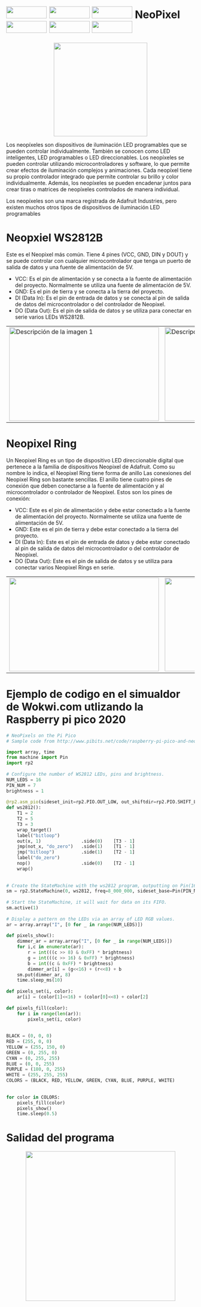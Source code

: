 # <img width="108" height="32" src="https://hackster.imgix.net/uploads/attachments/612650/giphy_SpgfnjAs5X.gif?auto=compress%2Cformat&gifq=35&w=740&h=555&fit=max"/> <img width="108" height="32" src="https://hackster.imgix.net/uploads/attachments/612650/giphy_SpgfnjAs5X.gif?auto=compress%2Cformat&gifq=35&w=740&h=555&fit=max"/> <img width="108" height="32" src="https://hackster.imgix.net/uploads/attachments/612650/giphy_SpgfnjAs5X.gif?auto=compress%2Cformat&gifq=35&w=740&h=555&fit=max"/> NeoPixel <img width="108" height="32" src="https://hackster.imgix.net/uploads/attachments/612650/giphy_SpgfnjAs5X.gif?auto=compress%2Cformat&gifq=35&w=740&h=555&fit=max"/> <img width="108" height="32" src="https://hackster.imgix.net/uploads/attachments/612650/giphy_SpgfnjAs5X.gif?auto=compress%2Cformat&gifq=35&w=740&h=555&fit=max"/> <img width="108" height="32" src="https://hackster.imgix.net/uploads/attachments/612650/giphy_SpgfnjAs5X.gif?auto=compress%2Cformat&gifq=35&w=740&h=555&fit=max"/>  

<p align="center">
  <img width="250" height="250" src="https://http2.mlstatic.com/D_NQ_NP_795368-MLM53302232527_012023-W.jpg">
</p>


Los neopíxeles son dispositivos de iluminación LED programables que se pueden controlar individualmente. También se conocen como LED inteligentes, LED programables o LED direccionables. 
Los neopíxeles se pueden controlar utilizando microcontroladores y software, lo que permite crear efectos de iluminación complejos y animaciones. Cada neopíxel tiene su propio controlador integrado que permite controlar su brillo y color individualmente. Además, los neopíxeles se pueden encadenar juntos para crear tiras o matrices de neopíxeles controlados de manera individual.

Los neopíxeles son una marca registrada de Adafruit Industries, pero existen muchos otros tipos de dispositivos de iluminación LED programables

# Neopxiel WS2812B 
Este es el Neopixel más común. Tiene 4 pines (VCC, GND, DIN y DOUT) y se puede controlar con cualquier microcontrolador que tenga un puerto de salida de datos y una fuente de alimentación de 5V.

- VCC: Es el pin de alimentación y se conecta a la fuente de alimentación del proyecto. Normalmente se utiliza una fuente de alimentación de 5V.
- GND: Es el pin de tierra y se conecta a la tierra del proyecto.
- DI (Data In): Es el pin de entrada de datos y se conecta al pin de salida de datos del microcontrolador o del controlador de Neopixel.
- DO (Data Out): Es el pin de salida de datos y se utiliza para conectar en serie varios LEDs WS2812B.

<table>
  <tr>
    <td>
      <img src="https://http2.mlstatic.com/D_NQ_NP_908147-MLM31224377577_062019-O.webp" alt="Descripción de la imagen 1" width="400" height="250">
    </td>
    <td>
      <img src="https://http2.mlstatic.com/D_NQ_NP_863306-MLM31224378019_062019-O.webp" alt="Descripción de la imagen 2" width="400" height="250">
    </td>
    <td>
      <img src="https://m.media-amazon.com/images/I/81EvVf-1K1L.jpg" alt="Descripción de la imagen 3" width="400" height="250">
    </td>
  </tr>
</table>

# Neopixel Ring
Un Neopixel Ring es un tipo de dispositivo LED direccionable digital que pertenece a la familia de dispositivos Neopixel de Adafruit. Como su nombre lo indica, el Neopixel Ring tiene forma de anillo
Las conexiones del Neopixel Ring son bastante sencillas. El anillo tiene cuatro pines de conexión que deben conectarse a la fuente de alimentación y al microcontrolador o controlador de Neopixel. Estos son los pines de conexión:

- VCC: Este es el pin de alimentación y debe estar conectado a la fuente de alimentación del proyecto. Normalmente se utiliza una fuente de alimentación de 5V.
- GND: Este es el pin de tierra y debe estar conectado a la tierra del proyecto.
- DI (Data In): Este es el pin de entrada de datos y debe estar conectado al pin de salida de datos del microcontrolador o del controlador de Neopixel.
- DO (Data Out): Este es el pin de salida de datos y se utiliza para conectar varios Neopixel Rings en serie.

<table>
  <tr>
    <td>
      <img src="https://boutique.semageek.com/741-large_default/neopixel-ring-with-12-led-rgb-led-and-driver-integrated.jpg" width="400" height="250">
    </td>
    <td>
      <img src="https://blog.moddable.com/blog/wp-content/uploads/2018/08/IMG_0860_1.gif"  width="330" height="250">
    </td>
    <td>
      <img src="https://europe1.discourse-cdn.com/arduino/original/4X/a/7/9/a796d2ba73f28db6bdee769b26120fb743151694.png" width="400" height="250">
    </td>
  </tr>
</table>




# Ejemplo de codigo en el simualdor de  Wokwi.com utlizando la Raspberry pi pico 2020 
```python
# NeoPixels on the Pi Pico
# Sample code from http://www.pibits.net/code/raspberry-pi-pico-and-neopixel-example-in-micropython.php

import array, time
from machine import Pin
import rp2
 
# Configure the number of WS2812 LEDs, pins and brightness.
NUM_LEDS = 16
PIN_NUM = 7
brightness = 1
 
@rp2.asm_pio(sideset_init=rp2.PIO.OUT_LOW, out_shiftdir=rp2.PIO.SHIFT_LEFT, autopull=True, pull_thresh=24)
def ws2812():
    T1 = 2
    T2 = 5
    T3 = 3
    wrap_target()
    label("bitloop")
    out(x, 1)               .side(0)    [T3 - 1]
    jmp(not_x, "do_zero")   .side(1)    [T1 - 1]
    jmp("bitloop")          .side(1)    [T2 - 1]
    label("do_zero")
    nop()                   .side(0)    [T2 - 1]
    wrap()
 
 
# Create the StateMachine with the ws2812 program, outputting on Pin(16).
sm = rp2.StateMachine(0, ws2812, freq=8_000_000, sideset_base=Pin(PIN_NUM))
 
# Start the StateMachine, it will wait for data on its FIFO.
sm.active(1)
 
# Display a pattern on the LEDs via an array of LED RGB values.
ar = array.array("I", [0 for _ in range(NUM_LEDS)])
 
def pixels_show():
    dimmer_ar = array.array("I", [0 for _ in range(NUM_LEDS)])
    for i,c in enumerate(ar):
        r = int(((c >> 8) & 0xFF) * brightness)
        g = int(((c >> 16) & 0xFF) * brightness)
        b = int((c & 0xFF) * brightness)
        dimmer_ar[i] = (g<<16) + (r<<8) + b
    sm.put(dimmer_ar, 8)
    time.sleep_ms(10)
 
def pixels_set(i, color):
    ar[i] = (color[1]<<16) + (color[0]<<8) + color[2]
 
def pixels_fill(color):
    for i in range(len(ar)):
        pixels_set(i, color)
 
 
BLACK = (0, 0, 0)
RED = (255, 0, 0)
YELLOW = (255, 150, 0)
GREEN = (0, 255, 0)
CYAN = (0, 255, 255)
BLUE = (0, 0, 255)
PURPLE = (180, 0, 255)
WHITE = (255, 255, 255)
COLORS = (BLACK, RED, YELLOW, GREEN, CYAN, BLUE, PURPLE, WHITE)
 
 
for color in COLORS:
    pixels_fill(color)
    pixels_show()
    time.sleep(0.5)
```

# Salidad del programa
<p align="center">
  <img width="400" height="400" src="https://bhave.sh/content/images/2022/01/neopixel-hue-spectrum.gif">
</p>


